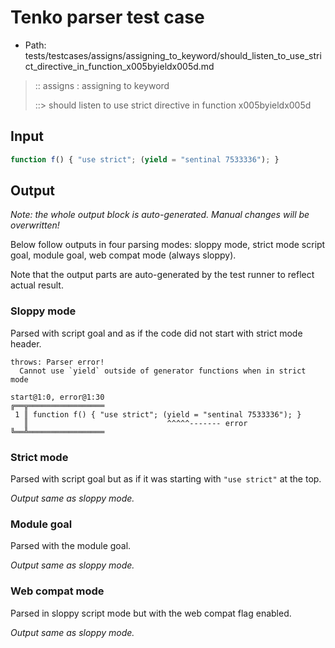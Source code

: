 # Tenko parser test case

- Path: tests/testcases/assigns/assigning_to_keyword/should_listen_to_use_strict_directive_in_function_x005byieldx005d.md

> :: assigns : assigning to keyword
>
> ::> should listen to use strict directive in function x005byieldx005d

## Input

`````js
function f() { "use strict"; (yield = "sentinal 7533336"); }
`````

## Output

_Note: the whole output block is auto-generated. Manual changes will be overwritten!_

Below follow outputs in four parsing modes: sloppy mode, strict mode script goal, module goal, web compat mode (always sloppy).

Note that the output parts are auto-generated by the test runner to reflect actual result.

### Sloppy mode

Parsed with script goal and as if the code did not start with strict mode header.

`````
throws: Parser error!
  Cannot use `yield` outside of generator functions when in strict mode

start@1:0, error@1:30
╔══╦═════════════════
 1 ║ function f() { "use strict"; (yield = "sentinal 7533336"); }
   ║                               ^^^^^------- error
╚══╩═════════════════

`````

### Strict mode

Parsed with script goal but as if it was starting with `"use strict"` at the top.

_Output same as sloppy mode._

### Module goal

Parsed with the module goal.

_Output same as sloppy mode._

### Web compat mode

Parsed in sloppy script mode but with the web compat flag enabled.

_Output same as sloppy mode._
